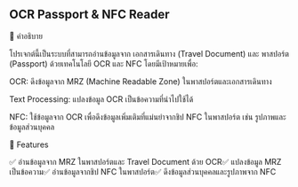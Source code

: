## **OCR Passport & NFC Reader**

📌 คำอธิบาย

โปรเจกต์นี้เป็นระบบที่สามารถอ่านข้อมูลจาก เอกสารเดินทาง (Travel Document) และ พาสปอร์ต (Passport) ด้วยเทคโนโลยี OCR และ NFC โดยมีเป้าหมายเพื่อ:

OCR: ดึงข้อมูลจาก MRZ (Machine Readable Zone) ในพาสปอร์ตและเอกสารเดินทาง

Text Processing: แปลงข้อมูล OCR เป็นข้อความที่นำไปใช้ได้

NFC: ใช้ข้อมูลจาก OCR เพื่อดึงข้อมูลเพิ่มเติมที่แม่นยำจากชิป NFC ในพาสปอร์ต เช่น รูปภาพและข้อมูลส่วนบุคคล

🚀 Features

✅ อ่านข้อมูลจาก MRZ ในพาสปอร์ตและ Travel Document ด้วย OCR✅ แปลงข้อมูล MRZ เป็นข้อความ✅ อ่านข้อมูลจากชิป NFC ในพาสปอร์ต✅ ดึงข้อมูลส่วนบุคคลและรูปภาพจาก NFC
